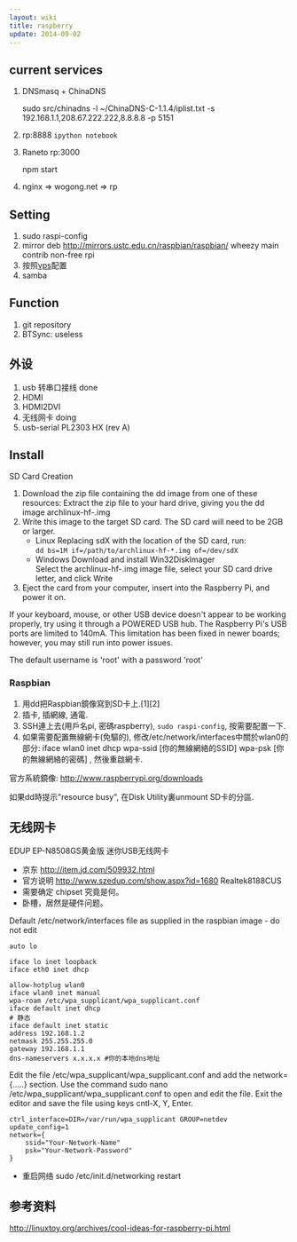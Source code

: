 ```yaml
---
layout: wiki
title: raspberry
update: 2014-09-02
---
```


## current services
1. DNSmasq + ChinaDNS

    sudo src/chinadns -l ~/ChinaDNS-C-1.1.4/iplist.txt -s   192.168.1.1,208.67.222.222,8.8.8.8 -p 5151

2. rp:8888
    `ipython notebook`

3. Raneto rp:3000
    
    npm start

4. nginx => wogong.net  => rp
    
    
## Setting
1. sudo raspi-config
2. mirror deb http://mirrors.ustc.edu.cn/raspbian/raspbian/   wheezy main contrib non-free rpi
3. 按照[vps](./vps.html)配置
4. samba 

## Function
1. git repository
2. BTSync: useless

## 外设
1. usb 转串口接线 done
2. HDMI
3. HDMI2DVI
4. 无线网卡 doing
5. usb-serial PL2303 HX (rev A)

## Install

SD Card Creation

1. Download the zip file containing the dd image from one of these resources:
   Extract the zip file to your hard drive, giving you the dd image archlinux-hf-.img
2. Write this image to the target SD card. The SD card will need to be 2GB or larger.
   - Linux
     Replacing sdX with the location of the SD card, run:  
     `dd bs=1M if=/path/to/archlinux-hf-*.img of=/dev/sdX`
   - Windows
     Download and install Win32DiskImager  
     Select the archlinux-hf-.img image file, select your SD card drive letter, and click Write
3. Eject the card from your computer, insert into the Raspberry Pi, and power it on.

If your keyboard, mouse, or other USB device doesn't appear to be working properly, try using it through a POWERED USB hub. The Raspberry Pi's USB ports are limited to 140mA. This limitation has been fixed in newer boards; however, you may still run into power issues.

The default username is 'root' with a password 'root'

### Raspbian
1. 用dd把Raspbian鏡像寫到SD卡上.[1][2]
2. 插卡, 插網線, 通電.
3. SSH連上去(用戶名pi, 密碼raspberry), `sudo raspi-config`, 按需要配置一下.
4. 如果需要配置無線網卡(免驅的), 修改/etc/network/interfaces中關於wlan0的部分:
iface wlan0 inet dhcp
wpa-ssid [你的無線網絡的SSID]
wpa-psk [你的無線網絡的密碼]
, 然後重啟網卡.


官方系統鏡像: http://www.raspberrypi.org/downloads

如果dd時提示"resource busy", 在Disk Utility裏unmount SD卡的分區.

## 无线网卡
EDUP EP-N8508GS黄金版 迷你USB无线网卡 
- 京东 http://item.jd.com/509932.html
- 官方说明 http://www.szedup.com/show.aspx?id=1680
  Realtek8188CUS
- 需要确定 chipset 究竟是何。
- 卧槽，居然是硬件问题。

Default /etc/network/interfaces file as supplied in the raspbian image - do not edit

    auto lo
    
    iface lo inet loopback
    iface eth0 inet dhcp
    
    allow-hotplug wlan0
    iface wlan0 inet manual
    wpa-roam /etc/wpa_supplicant/wpa_supplicant.conf
    iface default inet dhcp
    # 静态
    iface default inet static
    address 192.168.1.2
    netmask 255.255.255.0
    gateway 192.168.1.1
    dns-nameservers x.x.x.x #你的本地dns地址



Edit the file /etc/wpa_supplicant/wpa_supplicant.conf and add the network={.....} section. Use the command sudo nano /etc/wpa_supplicant/wpa_supplicant.conf to open and edit the file. Exit the editor and save the file using keys cntl-X, Y, Enter.

    ctrl_interface=DIR=/var/run/wpa_supplicant GROUP=netdev
    update_config=1
    network={
        ssid="Your-Network-Name"
        psk="Your-Network-Password"
    }

* 重启网络
    sudo /etc/init.d/networking restart

## 参考资料
http://linuxtoy.org/archives/cool-ideas-for-raspberry-pi.html


